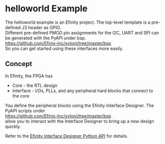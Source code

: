 helloworld Example
==================

The helloworld example is an Efinity project. The top-level template is a pre-defined J3 header as GPIO. <br/>
Different pre-defined PMOD pin assignments for the I2C, UART and SPI can be generated with the PyAPI under bsp. <br/>
https://github.com/Efinix-Inc/xyloni/tree/master/bsp <br/>
So you can get started using these interfaces more easily. <br/>

## Concept
In Efinity, the FPGA has <br/>
* Core - the RTL design <br/>
* Interface - I/Os, PLLs, and any peripheral hard blocks that connect to the core <br/>

You define the peripheral blocks using the Efinity Interface Designer. The PyAPI scripts under <br/>
https://github.com/Efinix-Inc/xyloni/tree/master/bsp <br/>
allow you to interact with the Interface Designer to bring up a new design quickly.

Refer to the [Efinity Interface Designer Python API](https://www.efinixinc.com/support/docsdl.php?s=ef&pn=UG-EFN-PYAPI) for details.
